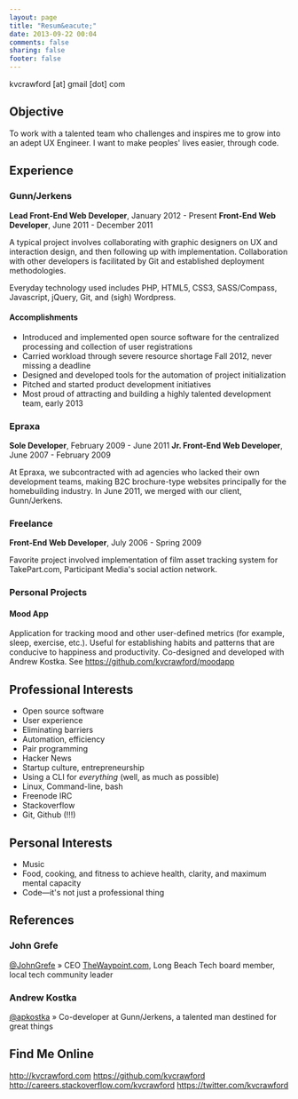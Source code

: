 ```yaml
---
layout: page
title: "Resum&eacute;"
date: 2013-09-22 00:04
comments: false
sharing: false
footer: false
---
```


kvcrawford [at] gmail [dot] com

## Objective
To work with a talented team who challenges and inspires me to grow into an adept UX Engineer. I want to make peoples' lives easier, through code.


## Experience

### Gunn/Jerkens
__Lead Front-End Web Developer__, January 2012 - Present
__Front-End Web Developer__, June 2011 - December 2011

A typical project involves collaborating with graphic designers on UX and interaction design, and then following up with implementation. Collaboration with other developers is facilitated by Git and established deployment methodologies.

Everyday technology used includes PHP, HTML5, CSS3, SASS/Compass, Javascript, jQuery, Git, and (sigh) Wordpress.

#### Accomplishments
* Introduced and implemented open source software for the centralized processing and collection of user registrations
* Carried workload through severe resource shortage Fall 2012, never missing a deadline
* Designed and developed tools for the automation of project initialization
* Pitched and started product development initiatives
* Most proud of attracting and building a highly talented development team, early 2013

### Epraxa
__Sole Developer__, February 2009 - June 2011
__Jr. Front-End Web Developer__, June 2007 - February 2009

At Epraxa, we subcontracted with ad agencies who lacked their own development teams, making B2C brochure-type websites principally for the homebuilding industry. In June 2011, we merged with our client, Gunn/Jerkens.

### Freelance
__Front-End Web Developer__, July 2006 - Spring 2009

Favorite project involved implementation of film asset tracking system for TakePart.com, Participant Media's social action network.


### Personal Projects

#### Mood App
Application for tracking mood and other user-defined metrics (for example, sleep, exercise, etc.). Useful for establishing habits and patterns that are conducive to happiness and productivity. Co-designed and developed with Andrew Kostka. See https://github.com/kvcrawford/moodapp


## Professional Interests

* Open source software
* User experience
* Eliminating barriers
* Automation, efficiency
* Pair programming
* Hacker News
* Startup culture, entrepreneurship
* Using a CLI for _everything_ (well, as much as possible)
* Linux, Command-line, bash
* Freenode IRC
* Stackoverflow
* Git, Github (!!!)


## Personal Interests
* Music
* Food, cooking, and fitness to achieve health, clarity, and maximum mental capacity
* Code—it's not just a professional thing


## References

### John Grefe
[@JohnGrefe](https://twitter.com/JohnGrefe) &raquo; CEO [TheWaypoint.com](http://www.thewaypoint.com), Long Beach Tech board member, local tech community leader

### Andrew Kostka
[@apkostka](https://github.com/apkostka) &raquo; Co-developer at Gunn/Jerkens, a talented man destined for great things


## Find Me Online
http://kvcrawford.com
https://github.com/kvcrawford
http://careers.stackoverflow.com/kvcrawford
https://twitter.com/kvcrawford
